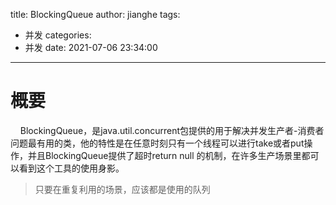title: BlockingQueue
author: jianghe
tags:
  - 并发
categories:
  - 并发
date: 2021-07-06 23:34:00
---

# 概要

&nbsp;&nbsp;&nbsp;&nbsp;BlockingQueue，是java.util.concurrent包提供的用于解决并发生产者-消费者问题最有用的类，他的特性是在任意时刻只有一个线程可以进行take或者put操作，并且BlockingQueue提供了超时return null 的机制，在许多生产场景里都可以看到这个工具的使用身影。
> 只要在重复利用的场景，应该都是使用的队列